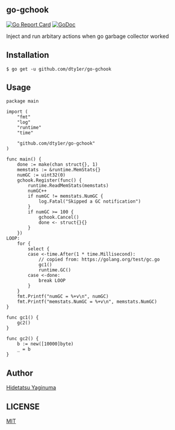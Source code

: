 ## go-gchook

[![Go Report Card](https://goreportcard.com/badge/github.com/dty1er/go-gchook)](https://goreportcard.com/report/github.com/dty1er/go-gchook)
[![GoDoc](https://godoc.org/github.com/dty1er/go-gchook?status.svg)](https://godoc.org/github.com/dty1er/go-gchook)


Inject and run arbitary actions when go garbage collector worked

## Installation

```
$ go get -u github.com/dty1er/go-gchook
```

## Usage

```
package main

import (
	"fmt"
	"log"
	"runtime"
	"time"

	"github.com/dty1er/go-gchook"
)

func main() {
	done := make(chan struct{}, 1)
	memstats := &runtime.MemStats{}
	numGC := uint32(0)
	gchook.Register(func() {
		runtime.ReadMemStats(memstats)
		numGC++
		if numGC != memstats.NumGC {
			log.Fatal("Skipped a GC notification")
		}
		if numGC >= 100 {
			gchook.Cancel()
			done <- struct{}{}
		}
	})
LOOP:
	for {
		select {
		case <-time.After(1 * time.Millisecond):
			// copied from: https://golang.org/test/gc.go
			gc1()
			runtime.GC()
		case <-done:
			break LOOP
		}
	}
	fmt.Printf("numGC = %+v\n", numGC)
	fmt.Printf("memstats.NumGC = %+v\n", memstats.NumGC)
}

func gc1() {
	gc2()
}

func gc2() {
	b := new([10000]byte)
	_ = b
}
```

## Author

[Hidetatsu Yaginuma](https://github.com/dty1er)

## LICENSE

[MIT](https://github.com/dty1er/go-gchook/blob/master/LICENSE)
